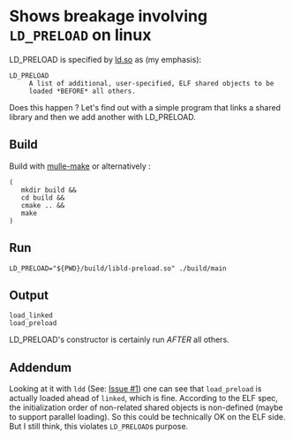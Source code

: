 # Shows breakage involving `LD_PRELOAD` on linux

LD_PRELOAD is specified by [ld.so](http://man7.org/linux/man-pages/man8/ld.so.8.html)
as (my emphasis):

```
LD_PRELOAD
     A list of additional, user-specified, ELF shared objects to be
     loaded *BEFORE* all others.
```

Does this happen ? Let's find out with a simple program that links a shared
library and then we add another with LD_PRELOAD.


## Build

Build with [mulle-make](//github.com/mulle-sde/mulle-make) or alternatively :

```
(
   mkdir build &&
   cd build &&
   cmake .. &&
   make
)
```

## Run

```
LD_PRELOAD="${PWD}/build/libld-preload.so" ./build/main
```

## Output

```
load_linked
load_preload
```

LD_PRELOAD's constructor is certainly run *AFTER* all others.


## Addendum

Looking at it with `ldd` (See: [Issue #1](//github.com/mulle-nat/LD_PRELOAD-breakage-linux/issues/1)) one can see that `load_preload` is actually loaded ahead of `linked`, which is fine. According to the ELF spec, the initialization order
of non-related shared objects is non-defined (maybe to support parallel loading). So this could be technically OK on
the ELF side. But I still think, this violates `LD_PRELOAD`s purpose.
